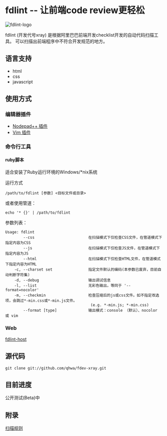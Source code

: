 fdlint -- 让前端code review更轻松
=================================

![fdlint-logo](http://q.pnq.cc/wp-content/uploads/2012/02/fdlint-logo-white.png)

fdlint (开发代号xray) 是根据阿里巴巴前端开发checklist开发的自动代码扫描工具。
可以扫描出前端程序中不符合开发规范的地方。

## 语言支持
* html
* css
* javascript

## 使用方式

### 编辑器插件

* [Nodepad++ 插件](https://github.com/ThinkBest/fdlint-notepad-plusplus)
* [Vim 插件](https://github.com/qhwa/fdlint-vim)

### 命令行工具

#### ruby脚本
适合安装了Ruby运行环境的Windows/\*nix系统

运行方式

    /path/to/fdlint [参数] <目标文件或目录>

或者使用管道：

    echo '* {}' | /path/to/fdlint

参数列表：

~~~
Usage: fdlint
        --css                        在扫描模式下仅检查CSS文件，在管道模式下指定内容为CSS
        --js                         在扫描模式下仅检查JS文件，在管道模式下指定内容为JS
        --html                       在扫描模式下仅检查HTML文件，在管道模式下指定内容为HTML
    -c, --charset set                指定文件默认的编码(本参数已废弃，目前自动判断字符集)
    -d, --debug                      输出调试信息
    -l, --list                       无彩色输出，等同于 '--format=nocolor'
    -m, --checkmin                   检查压缩后的js或css文件。如不指定改选项，会跳过*-min.css或*-min.js文件。
                                      (e.g. *-min.js; *-min.css)
        --format [type]              输出模式：console （默认）、nocolor 或 vim
~~~

### Web

[fdlint-host](https://github.com/qhwa/fdlint-host)


## 源代码

    git clone git://github.com/qhwa/fdev-xray.git


## 目前进度

公开测试(Beta)中


## 附录

[扫描规则](https://github.com/qhwa/fdlint/wiki/fdlint-%E6%89%AB%E6%8F%8F%E8%A7%84%E5%88%99)
